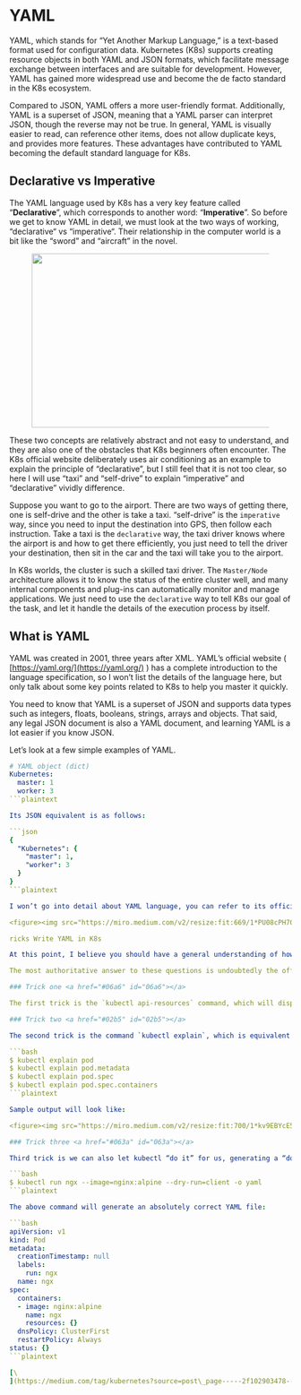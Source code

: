 # YAML

YAML, which stands for “Yet Another Markup Language,” is a text-based format used for configuration data. Kubernetes (K8s) supports creating resource objects in both YAML and JSON formats, which facilitate message exchange between interfaces and are suitable for development. However, YAML has gained more widespread use and become the de facto standard in the K8s ecosystem.

Compared to JSON, YAML offers a more user-friendly format. Additionally, YAML is a superset of JSON, meaning that a YAML parser can interpret JSON, though the reverse may not be true. In general, YAML is visually easier to read, can reference other items, does not allow duplicate keys, and provides more features. These advantages have contributed to YAML becoming the default standard language for K8s.

## Declarative vs Imperative <a href="#43b6" id="43b6"></a>

The YAML language used by K8s has a very key feature called “**Declarative**”, which corresponds to another word: “**Imperative**”. So before we get to know YAML in detail, we must look at the two ways of working, “declarative“ vs “imperative“. Their relationship in the computer world is a bit like the “sword” and “aircraft” in the novel.

<figure><img src="https://miro.medium.com/v2/resize:fit:698/1*PscYUzkXq8zBD9XRFU3wyQ.png" alt="" height="311" width="698"><figcaption></figcaption></figure>

These two concepts are relatively abstract and not easy to understand, and they are also one of the obstacles that K8s beginners often encounter. The K8s official website deliberately uses air conditioning as an example to explain the principle of “declarative”, but I still feel that it is not too clear, so here I will use “taxi” and “self-drive” to explain “imperative” and “declarative” vividly difference.

Suppose you want to go to the airport. There are two ways of getting there, one is self-drive and the other is take a taxi. “self-drive” is the `imperative` way, since you need to input the destination into GPS, then follow each instruction. Take a taxi is the `declarative` way, the taxi driver knows where the airport is and how to get there efficiently, you just need to tell the driver your destination, then sit in the car and the taxi will take you to the airport.

In K8s worlds, the cluster is such a skilled taxi driver. The `Master/Node` architecture allows it to know the status of the entire cluster well, and many internal components and plug-ins can automatically monitor and manage applications. We just need to use the `declarative` way to tell K8s our goal of the task, and let it handle the details of the execution process by itself.

## What is YAML <a href="#220a" id="220a"></a>

YAML was created in 2001, three years after XML. YAML’s official website ( [https://yaml.org/](https://yaml.org/) ) has a complete introduction to the language specification, so I won’t list the details of the language here, but only talk about some key points related to K8s to help you master it quickly.

You need to know that YAML is a superset of JSON and supports data types such as integers, floats, booleans, strings, arrays and objects. That said, any legal JSON document is also a YAML document, and learning YAML is a lot easier if you know JSON.

Let’s look at a few simple examples of YAML.

```yaml
# YAML object (dict)
Kubernetes:
  master: 1
  worker: 3
```plaintext

Its JSON equivalent is as follows:

```json
{
  "Kubernetes": {
    "master": 1,
    "worker": 3
  }
}
```plaintext

I won’t go into detail about YAML language, you can refer to its official website to learn more, but I did draw a basic YAML mind map below:

<figure><img src="https://miro.medium.com/v2/resize:fit:669/1*PU08cPH70mnwi--pA_JY6Q.png" alt="" height="549" width="669"><figcaption></figcaption></figure>

ricks Write YAML in K8s

At this point, I believe you should have a general understanding of how to use YAML to communicate with K8s, but questions will follow: With so many API objects, how do we know what apiVersion and what kind to use? What fields should be written in metadata and spec? In addition, YAML looks simple, but it is more troublesome to write, and it is easy to make mistakes in indentation alignment. Is there any simple way?

The most authoritative answer to these questions is undoubtedly the official reference documentation of K8s ( [https://kubernetes.io/docs/reference/kubernetes-api/](https://kubernetes.io/docs/reference/kubernetes-api/) ), where all fields of the API object can be found. However, the content of the official documents is too much and too detailed, and it is a bit difficult to read, so I will introduce a few simple and practical tips below.

### Trick one <a href="#06a6" id="06a6"></a>

The first trick is the `kubectl api-resources` command, which will display the corresponding API version and type of the resource object. For example, the version of Pod is “v1”, and the version of Ingress is “[networking.k8s.io](http://networking.k8s.io/)” /v1", you can never go wrong with it.

### Trick two <a href="#02b5" id="02b5"></a>

The second trick is the command `kubectl explain`, which is equivalent to the API document that comes with K8s, and will give a detailed description of the object fields, so that we don’t have to search online. For example, if you want to see how to write the fields in the Pod, you can do this:

```bash
$ kubectl explain pod
$ kubectl explain pod.metadata
$ kubectl explain pod.spec
$ kubectl explain pod.spec.containers
```plaintext

Sample output will look like:

<figure><img src="https://miro.medium.com/v2/resize:fit:700/1*kv9EBYcE5b04zUpfNtpVUg.png" alt="" height="429" width="700"><figcaption></figcaption></figure>

### Trick three <a href="#063a" id="063a"></a>

Third trick is we can also let kubectl “do it” for us, generating a “document boilerplate” that saves us the work of typing and aligning the format. we can use two special parameters of kubectl : — dry-run=client and -o yaml, the former is dry run, the latter is to generate YAML format, combined use will make kubectl not have the actual creation action , but only generates a YAML file.

```bash
$ kubectl run ngx --image=nginx:alpine --dry-run=client -o yaml
```plaintext

The above command will generate an absolutely correct YAML file:

```bash
apiVersion: v1
kind: Pod
metadata:
  creationTimestamp: null
  labels:
    run: ngx
  name: ngx
spec:
  containers:
  - image: nginx:alpine
    name: ngx
    resources: {}
  dnsPolicy: ClusterFirst
  restartPolicy: Always
status: {}
```plaintext

[\
](https://medium.com/tag/kubernetes?source=post\_page-----2f102903478---------------kubernetes-----------------)\
